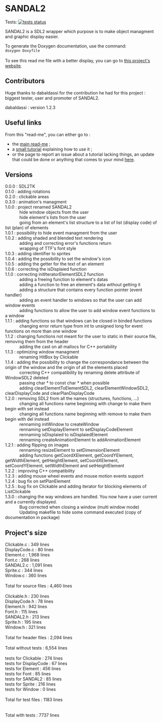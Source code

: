 # SANDAL2

Tests: [![tests status](https://gitlab.com/BaptistePR/SANDAL2/badges/master/pipeline.svg)](https://gitlab.com/BaptistePR/SANDAL2/commits/master)
  
SANDAL2 is a SDL2 wrapper which purpose is to make object managment and
graphic display easier.  

To generate the Doxygen documentation, use the command:  
`doxygen Doxyfile`  
<br/>
To see this read me file with a better display, you can go to [this project's
website](https://klevh.github.io/SANDAL2/).

## Contributors

Huge thanks to dabaldassi for the contribution he had for this project : biggest tester, user and promoter of SANDAL2.  

dabaldassi : version 1.2.3  

## Useful links

From this "read-me", you can either go to :
* the [main read-me](../README.md) ;
* a [small tutorial](Tutorial.md) explaining how to use it ;
* or the page to report an issue about a tutorial lacking things, an update that could be done or anything that comes to your mind [here](https://github.com/Klevh/SANDAL2/issues/new).

## Versions

0.0.0 : SDL2TK<br/>
0.1.0 : adding rotations<br/>
0.2.0 : clickable areas<br/>
0.3.0 : animation's managment<br/>
1.0.0 : project renamed SANDAL2<br/>
&nbsp;&nbsp;&nbsp;&nbsp;&nbsp;&nbsp;&nbsp;&nbsp;&nbsp;&nbsp;&nbsp;&nbsp;hide window objects from the user<br/>
&nbsp;&nbsp;&nbsp;&nbsp;&nbsp;&nbsp;&nbsp;&nbsp;&nbsp;&nbsp;&nbsp;&nbsp;hide element's lists from the user<br/>
&nbsp;&nbsp;&nbsp;&nbsp;&nbsp;&nbsp;&nbsp;&nbsp;&nbsp;&nbsp;&nbsp;&nbsp;going from an element's list structure to a list of list (display code) of list (plan) of elements<br/>
1.0.1 : possibility to hide event managment from the user<br/>
1.0.2 : adding shaded and blended text rendering<br/>
&nbsp;&nbsp;&nbsp;&nbsp;&nbsp;&nbsp;&nbsp;&nbsp;&nbsp;&nbsp;&nbsp;&nbsp;adding and correcting error's functions return<br/>
&nbsp;&nbsp;&nbsp;&nbsp;&nbsp;&nbsp;&nbsp;&nbsp;&nbsp;&nbsp;&nbsp;&nbsp;wrapping of TTF's font style<br/>
1.0.3 : adding identifier to sprites<br/>
1.0.4 : adding the possibility to set the window's icon<br/>
1.0.5 : adding the getter for the text of an element<br/>
1.0.6 : correcting the isDisplaied function<br/>
1.1.0 : correcting initIteratorElementSDL2 function<br/>
&nbsp;&nbsp;&nbsp;&nbsp;&nbsp;&nbsp;&nbsp;&nbsp;&nbsp;&nbsp;&nbsp;&nbsp;adding a freeing function to element's datas<br/>
&nbsp;&nbsp;&nbsp;&nbsp;&nbsp;&nbsp;&nbsp;&nbsp;&nbsp;&nbsp;&nbsp;&nbsp;adding a function to free an element's data without getting it<br/>
&nbsp;&nbsp;&nbsp;&nbsp;&nbsp;&nbsp;&nbsp;&nbsp;&nbsp;&nbsp;&nbsp;&nbsp;adding a structure that contains every function pointer (event handler)<br/>
&nbsp;&nbsp;&nbsp;&nbsp;&nbsp;&nbsp;&nbsp;&nbsp;&nbsp;&nbsp;&nbsp;&nbsp;adding an event handler to windows so that the user can add window events<br/>
&nbsp;&nbsp;&nbsp;&nbsp;&nbsp;&nbsp;&nbsp;&nbsp;&nbsp;&nbsp;&nbsp;&nbsp;adding functions to allow the user to add window event functions to a window<br/>
1.1.1 : adding functions so that windows can be closed in binded functions<br/>
&nbsp;&nbsp;&nbsp;&nbsp;&nbsp;&nbsp;&nbsp;&nbsp;&nbsp;&nbsp;&nbsp;&nbsp;changing error return type from int to unsigned long for event functions on more than one window<br/>
1.1.2 : changing functions not meant for the user to static in their source file, removing them from the header<br/>
&nbsp;&nbsp;&nbsp;&nbsp;&nbsp;&nbsp;&nbsp;&nbsp;&nbsp;&nbsp;&nbsp;&nbsp;adding the cast on all mallocs for C++ portability<br/>
1.1.3 : optimizing window managment<br/>
&nbsp;&nbsp;&nbsp;&nbsp;&nbsp;&nbsp;&nbsp;&nbsp;&nbsp;&nbsp;&nbsp;&nbsp;renaming HitBox by Clickable<br/>
1.1.4 : adding the possibility to change the correspondance between the origin of the window and the origin of all the elements placed<br/>
&nbsp;&nbsp;&nbsp;&nbsp;&nbsp;&nbsp;&nbsp;&nbsp;&nbsp;&nbsp;&nbsp;&nbsp;correcting C++ compatibility by renaming delete attribute of WindowSDL2 deleted<br/>
&nbsp;&nbsp;&nbsp;&nbsp;&nbsp;&nbsp;&nbsp;&nbsp;&nbsp;&nbsp;&nbsp;&nbsp;passing char * to const char * when possible<br/>
&nbsp;&nbsp;&nbsp;&nbsp;&nbsp;&nbsp;&nbsp;&nbsp;&nbsp;&nbsp;&nbsp;&nbsp;adding clearElementToElementSDL2, clearElementWindowSDL2, clearDisplayCode and clearPlanDisplayCode<br/>
1.2.0 : removing SDL2 from all the names (structures, functions, ...)<br/>
&nbsp;&nbsp;&nbsp;&nbsp;&nbsp;&nbsp;&nbsp;&nbsp;&nbsp;&nbsp;&nbsp;&nbsp;changing all functions name beginning with change to make them begin with set instead<br/>
&nbsp;&nbsp;&nbsp;&nbsp;&nbsp;&nbsp;&nbsp;&nbsp;&nbsp;&nbsp;&nbsp;&nbsp;changing all functions name beginning with remove to make them begin with del instead<br/>
&nbsp;&nbsp;&nbsp;&nbsp;&nbsp;&nbsp;&nbsp;&nbsp;&nbsp;&nbsp;&nbsp;&nbsp;rennaming initWindow to createWindow<br/>
&nbsp;&nbsp;&nbsp;&nbsp;&nbsp;&nbsp;&nbsp;&nbsp;&nbsp;&nbsp;&nbsp;&nbsp;rennaming setDisplayElement to setDisplayCodeElement<br/>
&nbsp;&nbsp;&nbsp;&nbsp;&nbsp;&nbsp;&nbsp;&nbsp;&nbsp;&nbsp;&nbsp;&nbsp;rennaming isDisplaied to isDisplaiedElement<br/>
&nbsp;&nbsp;&nbsp;&nbsp;&nbsp;&nbsp;&nbsp;&nbsp;&nbsp;&nbsp;&nbsp;&nbsp;rennaming createAnimationElement to addAnimationElement<br/>
1.2.1 : adding flipping on images<br/>
&nbsp;&nbsp;&nbsp;&nbsp;&nbsp;&nbsp;&nbsp;&nbsp;&nbsp;&nbsp;&nbsp;&nbsp;rennaming resizeElement to setDimensionElement<br/>
&nbsp;&nbsp;&nbsp;&nbsp;&nbsp;&nbsp;&nbsp;&nbsp;&nbsp;&nbsp;&nbsp;&nbsp;adding functions getCoordXElement, getCoordYElement, getWidthElement, getHeightElement, setCoordXElement, setCoordYElement, setWidthElement and setHeightElement<br/>
1.2.2 : improving C++ compatibility <br/>
1.2.3 : adding mouse wheel events and mouse motion events support <br/>
1.2.4 : bug fix on setPlanElement<br/>
1.2.5 : bug fix on Clickable and adding iterator for blocking elements of ListClickable<br/>
1.3.0 : changing the way windows are handled. You now have a user current and a currently displayed.<br/>
&nbsp;&nbsp;&nbsp;&nbsp;&nbsp;&nbsp;&nbsp;&nbsp;&nbsp;&nbsp;&nbsp;&nbsp;Bug corrected when closing a window (multi window mode)<br/>
&nbsp;&nbsp;&nbsp;&nbsp;&nbsp;&nbsp;&nbsp;&nbsp;&nbsp;&nbsp;&nbsp;&nbsp;Updating makefile to hide some command executed (copy of documentation in package)<br/>

## Project's size

Clickable.c   : 349 lines<br/>
DisplayCode.c : 80 lines<br/>
Element.c     : 1,968 lines<br/>
Font.c        : 268 lines<br/>
SANDAL2.c     : 1,091 lines<br/>
Sprite.c      : 344 lines<br/>
Window.c      : 360 lines<br/>
<br/>
Total for source files : 4,460 lines<br/>
<br/>
Clickable.h   : 230 lines<br/>
DisplayCode.h : 78 lines<br/>
Element.h     : 942 lines<br/>
Font.h        : 115 lines<br/>
SANDAL2.h     : 213 lines<br/>
Sprite.h      : 195 lines<br/>
Window.h      : 321 lines<br/>
<br/>
Total for header files : 2,094 lines<br/>
<br/>
Total without tests : 6,554 lines<br/>
<br/>
tests for Clickable   : 274 lines<br/>
tests for DisplayCode : 67 lines<br/>
tests for Element     : 456 lines<br/>
tests for Font        : 85 lines<br/>
tests for SANDAL2     : 85 lines<br/>
tests for Sprite      : 216 lines<br/>
tests for Window      : 0 lines<br/>
<br/>
Total for test files : 1183 lines<br/>
<br/>
<br/>
Total with tests : 7737 lines<br/>
